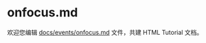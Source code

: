 onfocus.md
===

欢迎您编辑 <a target="__blank" href="https://github.com/jaywcjlove/html-tutorial/blob/main/docs/events/onfocus.md">docs/events/onfocus.md</a> 文件，共建 HTML Tutorial 文档。